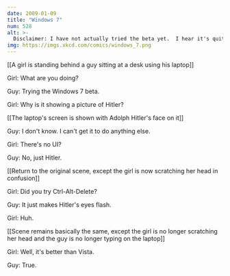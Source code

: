```yaml
---
date: 2009-01-09
title: "Windows 7"
num: 528
alt: >-
  Disclaimer: I have not actually tried the beta yet.  I hear it's quite pleasant and hardly Hitler-y at all.
img: https://imgs.xkcd.com/comics/windows_7.png
---
```

[[A girl is standing behind a guy sitting at a desk using his laptop]]

Girl: What are you doing?

Guy: Trying the Windows 7 beta.

Girl: Why is it showing a picture of Hitler?

[[The laptop's screen is shown with Adolph Hitler's face on it]]

Guy: I don't know.  I can't get it to do anything else.

Girl: There's no UI?

Guy: No, just Hitler.

[[Return to the original scene, except the girl is now scratching her head in confusion]]

Girl: Did you try Ctrl-Alt-Delete?

Guy: It just makes Hitler's eyes flash.

Girl: Huh.

[[Scene remains basically the same, except the girl is no longer scratching her head and the guy is no longer typing on the laptop]]

Girl: Well, it's better than Vista.

Guy: True.

